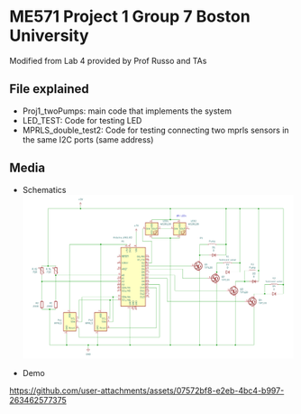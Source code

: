 # ME571 Project 1 Group 7 Boston University

Modified from Lab 4 provided by Prof Russo and TAs

## File explained
- Proj1_twoPumps: main code that implements the system
- LED_TEST: Code for testing LED
- MPRLS_double_test2: Code for testing connecting two mprls sensors in the same I2C ports (same address)

## Media
- Schematics
![alt text](https://github.com/isarachol/Medical-Robotic-Sleeve/blob/main/Schematics.png)

- Demo



https://github.com/user-attachments/assets/07572bf8-e2eb-4bc4-b997-263462577375


